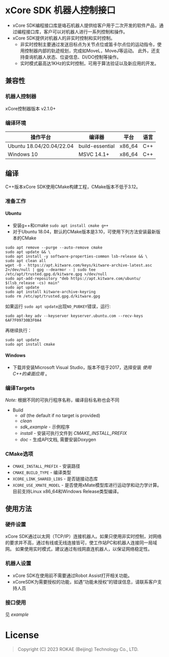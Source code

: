 # xCore SDK 机器人控制接口

* xCore SDK编程接口库是珞石机器人提供给客户用于二次开发的软件产品，通过编程接口库，客户可以对机器人进行一系列控制和操作。
* xCore SDK提供对机器人的非实时控制和实时控制。
  * 非实时控制主要通过发送目标点为关节点位或笛卡尔点位的运动指令，使用控制器内部的轨迹规划，完成如MoveL，MoveJ等运动。
此外，还支持查询机器人状态、位姿信息、DI/DO控制等操作。
  * 实时模式最高达1KHz的实时控制，可用于算法验证以及新应用的开发。

## 兼容性
### 机器人控制器
xCore控制器版本 v2.1.0+
### 编译环境
|操作平台|编译器|平台|语言|
|----|---|----|----|
|Ubuntu 18.04/20.04/22.04|build-essential|x86_64|C++|
|Windows 10|MSVC 14.1+|x86_64|C++|

## 编译
C++版本xCore SDK使用CMake构建工程，CMake版本不低于3.12。

### 准备工作
#### Ubuntu
* 安装g++和cmake `sudo apt install cmake g++`
* 对于Ubuntu 18.04，默认的CMake版本是3.10，可使用下列方法安装最新版本的CMake
~~~
sudo apt remove --purge --auto-remove cmake
sudo apt update && \
sudo apt install -y software-properties-common lsb-release && \
sudo apt clean all
wget -O - https://apt.kitware.com/keys/kitware-archive-latest.asc 2>/dev/null | gpg --dearmor - | sudo tee /etc/apt/trusted.gpg.d/kitware.gpg >/dev/null
sudo apt-add-repository "deb https://apt.kitware.com/ubuntu/ $(lsb_release -cs) main"
sudo apt update
sudo apt install kitware-archive-keyring
sudo rm /etc/apt/trusted.gpg.d/kitware.gpg
~~~
如果运行 `sudo apt update`出现`NO_PUBKEY`错误，运行:
~~~
sudo apt-key adv --keyserver keyserver.ubuntu.com --recv-keys 6AF7F09730B3F0A4
~~~
再继续执行：
~~~
sudo apt update
sudo apt install cmake
~~~

#### Windows
* 下载并安装Microsoft Visual Studio，版本不低于2017，选择安装 *使用C++的桌面应用* 。

### 编译Targets

*Note:* 根据不同的可执行程序名称，编译目标名称也会不同

* Build
    * *all* (the default if no target is provided)
    * *clean*
    * *sdk_example* - 示例程序
    * *install* - 安装可执行文件到 *CMAKE_INSTALL_PREFIX*
    * *doc* - 生成API文档, 需要安装Doxygen

### CMake选项

* `CMAKE_INSTALL_PREFIX` - 安装路径
* `CMAKE_BUILD_TYPE` - 编译类型 
* `XCORE_LINK_SHARED_LIBS` - 是否链接动态库
* `XCORE_USE_XMATE_MODEL` - 是否使用xMate模型库进行运动学和动力学计算。目前支持Linux x86_64和Windows Release类型编译。 

## 使用方法
### 硬件设置
xCore SDK通过以太网（TCP/IP）连接机器人。如果只使用非实时控制，对网络的要求并不高，通过有线或无线连接皆可，使工作站PC和机器人连接同一局域网。
如果使用实时模式，建议通过有线网直连机器人，以保证网络稳定性。
### 机器人设置
* xCore SDK在使用前不需要通过Robot Assist打开相关功能。
* xCoreSDK为需要授权的功能，如遇“功能未授权”的错误信息，请联系客户支持人员
### 接口使用
见 *example*

# License

> Copyright (C) 2023 ROKAE (Beijing) Technology Co., LTD. 
